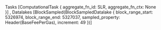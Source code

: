 Tasks [ComputationalTask { aggregate_fn_id: SLR, aggregate_fn_ctx: None }]
, Datalakes [BlockSampled(BlockSampledDatalake { block_range_start: 5326974, block_range_end: 5327037, sampled_property: Header(BaseFeePerGas), increment: 49 })] 